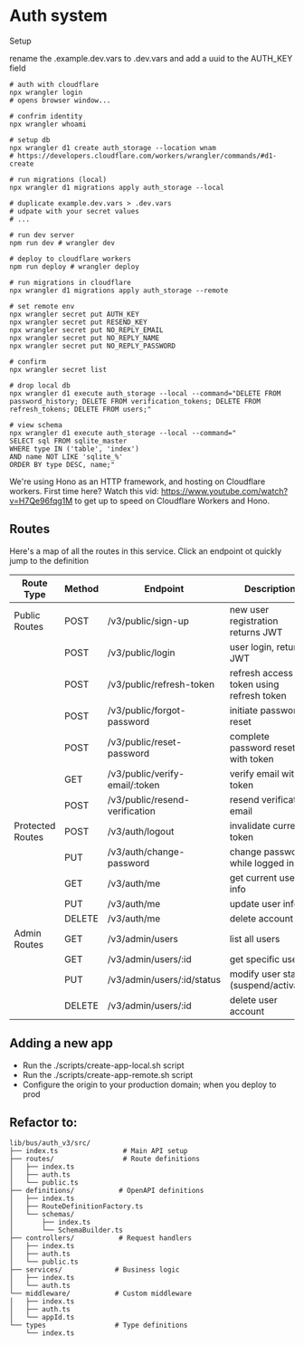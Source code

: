 # Auth system

Setup

rename the .example.dev.vars to .dev.vars and add a uuid to the AUTH_KEY field

```shell
# auth with cloudflare
npx wrangler login
# opens browser window...

# confrim identity
npx wrangler whoami

# setup db
npx wrangler d1 create auth_storage --location wnam
# https://developers.cloudflare.com/workers/wrangler/commands/#d1-create

# run migrations (local)
npx wrangler d1 migrations apply auth_storage --local

# duplicate example.dev.vars > .dev.vars
# udpate with your secret values
# ...

# run dev server
npm run dev # wrangler dev

# deploy to cloudflare workers
npm run deploy # wrangler deploy

# run migrations in cloudflare
npx wrangler d1 migrations apply auth_storage --remote

# set remote env
npx wrangler secret put AUTH_KEY
npx wrangler secret put RESEND_KEY
npx wrangler secret put NO_REPLY_EMAIL
npx wrangler secret put NO_REPLY_NAME
npx wrangler secret put NO_REPLY_PASSWORD

# confirm
npx wrangler secret list

# drop local db
npx wrangler d1 execute auth_storage --local --command="DELETE FROM password_history; DELETE FROM verification_tokens; DELETE FROM refresh_tokens; DELETE FROM users;"

# view schema
npx wrangler d1 execute auth_storage --local --command="
SELECT sql FROM sqlite_master
WHERE type IN ('table', 'index')
AND name NOT LIKE 'sqlite_%'
ORDER BY type DESC, name;"
```

We're using Hono as an HTTP framework, and hosting on Cloudflare workers. First time here? Watch this vid: https://www.youtube.com/watch?v=H7Qe96fqg1M to get up to speed on Cloudflare Workers and Hono.

## Routes

Here's a map of all the routes in this service. Click an endpoint ot quickly jump to the definition

| Route Type       | Method | Endpoint                       | Description                              |
| ---------------- | ------ | ------------------------------ | ---------------------------------------- |
| Public Routes    | POST   | /v3/public/sign-up             | new user registration returns JWT        |
|                  | POST   | /v3/public/login               | user login, returns JWT                  |
|                  | POST   | /v3/public/refresh-token       | refresh access token using refresh token |
|                  | POST   | /v3/public/forgot-password     | initiate password reset                  |
|                  | POST   | /v3/public/reset-password      | complete password reset with token       |
|                  | GET    | /v3/public/verify-email/:token | verify email with token                  |
|                  | POST   | /v3/public/resend-verification | resend verification email                |
| Protected Routes | POST   | /v3/auth/logout                | invalidate current token                 |
|                  | PUT    | /v3/auth/change-password       | change password while logged in          |
|                  | GET    | /v3/auth/me                    | get current user info                    |
|                  | PUT    | /v3/auth/me                    | update user info                         |
|                  | DELETE | /v3/auth/me                    | delete account                           |
| Admin Routes     | GET    | /v3/admin/users                | list all users                           |
|                  | GET    | /v3/admin/users/:id            | get specific user                        |
|                  | PUT    | /v3/admin/users/:id/status     | modify user status (suspend/activate)    |
|                  | DELETE | /v3/admin/users/:id            | delete user account                      |

## Adding a new app

- Run the ./scripts/create-app-local.sh script
- Run the ./scripts/create-app-remote.sh script
- Configure the origin to your production domain; when you deploy to prod

## Refactor to:

```
lib/bus/auth_v3/src/
├── index.ts                # Main API setup
├── routes/                 # Route definitions
│   ├── index.ts
│   ├── auth.ts
│   └── public.ts
├── definitions/           # OpenAPI definitions
│   ├── index.ts
│   ├── RouteDefinitionFactory.ts
│   └── schemas/
│       ├── index.ts
│       └── SchemaBuilder.ts
├── controllers/           # Request handlers
│   ├── index.ts
│   ├── auth.ts
│   └── public.ts
├── services/             # Business logic
│   ├── index.ts
│   └── auth.ts
└── middleware/           # Custom middleware
│   ├── index.ts
│   ├── auth.ts
│   └── appId.ts
└── types                 # Type definitions
    └── index.ts
```
